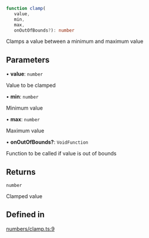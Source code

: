 ```ts
function clamp(
   value, 
   min, 
   max, 
   onOutOfBounds?): number
```

Clamps a value between a minimum and maximum value

## Parameters

• **value**: `number`

Value to be clamped

• **min**: `number`

Minimum value

• **max**: `number`

Maximum value

• **onOutOfBounds?**: `VoidFunction`

Function to be called if value is out of bounds

## Returns

`number`

Clamped value

## Defined in

[numbers/clamp.ts:9](https://github.com/Tismas/naszos-utils/blob/c1ededb0927e11e7aa1a04fa546f95ae3dba72d9/src/numbers/clamp.ts#L9)

